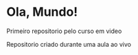 # Ola, Mundo!

Primeiro repositorio pelo curso em video

Repositorio criado durante uma aula ao vivo
